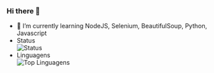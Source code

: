 ### Hi there 👋

- 🌱 I’m currently learning NodeJS, Selenium, BeautifulSoup, Python, Javascript
- Status
  <br>
  ![Status](https://github-readme-stats.vercel.app/api?username=ThiagoFBastos) <br>
- Linguagens
  <br>
  ![Top Linguagens](https://github-readme-stats.vercel.app/api/top-langs/?username=ThiagoFBastos&layout=compact)

